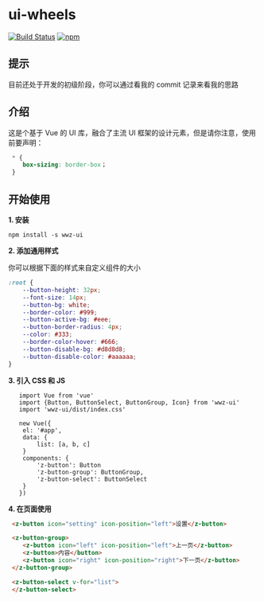 # ui-wheels

[![Build Status](https://travis-ci.org/mysteryven/ui-wheels.svg?branch=master)](https://travis-ci.org/mysteryven/ui-wheels)
[![npm](https://img.shields.io/badge/license-MIT-green.svg)](https://www.npmjs.com/package/wwz-ui)

## 提示

目前还处于开发的初级阶段，你可以通过看我的 commit 记录来看我的思路

## 介绍

这是个基于 Vue 的 UI 库，融合了主流 UI 框架的设计元素，但是请你注意，使用前要声明：

```css
 * {
    box-sizing: border-box；
 }
```

## 开始使用

**1. 安装**

```
npm install -s wwz-ui
```

**2. 添加通用样式**

你可以根据下面的样式来自定义组件的大小

```css
:root {
    --button-height: 32px;
    --font-size: 14px;
    --button-bg: white;
    --border-color: #999;
    --button-active-bg: #eee;
    --button-border-radius: 4px;
    --color: #333;
    --border-color-hover: #666;
    --button-disable-bg: #d8d8d8;
    --button-disable-color: #aaaaaa;
}
```

**3. 引入 CSS 和 JS**

```
   import Vue from 'vue'
   import {Button, ButtonSelect, ButtonGroup, Icon} from 'wwz-ui'
   import 'wwz-ui/dist/index.css'

   new Vue({
    el: '#app',
    data: {
        list: [a, b, c]
    }
    components: {
        'z-button': Button
        'z-button-group': ButtonGroup,
        'z-button-select': ButtonSelect
    }
   })
```

**4. 在页面使用**

```html
 <z-button icon="setting" icon-position="left">设置</z-button>

 <z-button-group>
    <z-button icon="left" icon-position="left">上一页</z-button>
    <z-button>内容</button>
    <z-button icon="right" icon-position="right">下一页</z-button>
 </z-button-group>

 <z-button-select v-for="list">
 </z-button-select>
```

